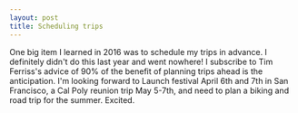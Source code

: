```yaml
---
layout: post
title: Scheduling trips
---
```

One big item I learned in 2016 was to schedule my trips in advance. I definitely didn't do this last year and went nowhere!  I subscribe to Tim Ferriss's advice of 90% of the benefit of planning trips ahead is the anticipation.  I'm looking forward to Launch festival April 6th and 7th in San Francisco, a Cal Poly reunion trip May 5-7th, and need to plan a biking and road trip for the summer.  Excited. 
